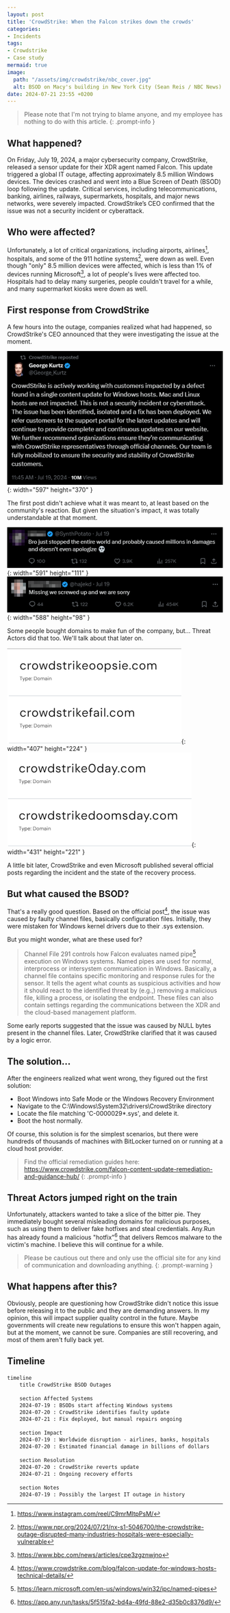 ```yaml
---
layout: post
title: 'CrowdStrike: When the Falcon strikes down the crowds'
categories:
- Incidents
tags:
- Crowdstrike
- Case study
mermaid: true
image:
  path: "/assets/img/crowdstrike/nbc_cover.jpg"
  alt: BSOD on Macy's building in New York City (Sean Reis / NBC News)
date: 2024-07-21 23:55 +0200
---
```

> Please note that I'm not trying to blame anyone, and my employee has nothing to do with this article. 
{: .prompt-info }

## What happened?

On Friday, July 19, 2024, a major cybersecurity company, CrowdStrike, released a sensor update for their XDR agent named Falcon. This update triggered a global IT outage, affecting approximately 8.5 million Windows devices. The devices crashed and went into a Blue Screen of Death (BSOD) loop following the update. Critical services, including telecommunications, banking, airlines, railways, supermarkets, hospitals, and major news networks, were severely impacted. CrowdStrike’s CEO confirmed that the issue was not a security incident or cyberattack.

## Who were affected?

Unfortunately, a lot of critical organizations, including airports, airlines[^timelapse], hospitals, and some of the 911 hotline systems[^hotlines], were down as well.
Even though "only" 8.5 million devices were affected, which is less than 1% of devices running Microsoft[^microsoft], a lot of people's lives were affected too. Hospitals had to delay many surgeries, people couldn't travel for a while, and many supermarket kiosks were down as well.

## First response from CrowdStrike

A few hours into the outage, companies realized what had happened, so CrowdStrike's CEO announced that they were investigating the issue at the moment.

![Desktop View](/assets/img/crowdstrike/george_kurtz_post.png){: width="597" height="370" }

The first post didn't achieve what it was meant to, at least based on the community's reaction. But given the situation's impact, it was totally understandable at that moment.

![Desktop View](/assets/img/crowdstrike/random_comment_1.png){: width="591" height="111" }
![Desktop View](/assets/img/crowdstrike/random_comment_2.png){: width="588" height="98" }

Some people bought domains to make fun of the company, but... Threat Actors did that too. We'll talk about that later on.

![Desktop View](/assets/img/crowdstrike/domains_1.png){: width="407" height="224" }
![Desktop View](/assets/img/crowdstrike/domains_2.png){: width="431" height="221" }

A little bit later, CrowdStrike and even Microsoft published several official posts regarding the incident and the state of the recovery process.

## But what caused the BSOD?

That's a really good question. Based on the official post[^post1], the issue was caused by faulty channel files, basically configuration files. Initially, they were mistaken for Windows kernel drivers due to their .sys extension.

But you might wonder, what are these used for?
> Channel File 291 controls how Falcon evaluates named pipe[^pipes] execution on Windows systems. Named pipes are used for normal, interprocess or intersystem communication in Windows.
Basically, a channel file contains specific monitoring and response rules for the sensor. It tells the agent what counts as suspicious activities and how it should react to the identified threat by (e.g.,) removing a malicious file, killing a process, or isolating the endpoint. These files can also contain settings regarding the communications between the XDR and the cloud-based management platform.

Some early reports suggested that the issue was caused by NULL bytes present in the channel files. Later, CrowdStrike clarified that it was caused by a logic error. 

## The solution...

After the engineers realized what went wrong, they figured out the first solution:

- Boot Windows into Safe Mode or the Windows Recovery Environment
- Navigate to the C:\Windows\System32\drivers\CrowdStrike directory
- Locate the file matching 'C-0000029*.sys', and delete it.
- Boot the host normally.

Of course, this solution is for the simplest scenarios, but there were hundreds of thousands of machines with BitLocker turned on or running at a cloud host provider.

> Find the official remediation guides here: https://www.crowdstrike.com/falcon-content-update-remediation-and-guidance-hub/
{: .prompt-info }

## Threat Actors jumped right on the train

Unfortunately, attackers wanted to take a slice of the bitter pie. They immediately bought several misleading domains for malicious purposes, such as using them to deliver fake hotfixes and steal credentials. Any.Run has already found a malicious "hotfix"[^anyrun1] that delivers Remcos malware to the victim's machine. I believe this will continue for a while.

> Please be cautious out there and only use the official site for any kind of communication and downloading anything.
{: .prompt-warning }

## What happens after this?

Obviously, people are questioning how CrowdStrike didn't notice this issue before releasing it to the public and they are demanding answers. In my opinion, this will impact supplier quality control in the future. Maybe governments will create new regulations to ensure this won't happen again, but at the moment, we cannot be sure. Companies are still recovering, and most of them aren't fully back yet.

## Timeline

```mermaid
timeline
    title CrowdStrike BSOD Outages

    section Affected Systems
    2024-07-19 : BSODs start affecting Windows systems
    2024-07-20 : CrowdStrike identifies faulty update
    2024-07-21 : Fix deployed, but manual repairs ongoing

    section Impact
    2024-07-19 : Worldwide disruption - airlines, banks, hospitals
    2024-07-20 : Estimated financial damage in billions of dollars

    section Resolution
    2024-07-20 : CrowdStrike reverts update
    2024-07-21 : Ongoing recovery efforts

    section Notes
    2024-07-19 : Possibly the largest IT outage in history
```


[^post1]: <https://www.crowdstrike.com/blog/falcon-update-for-windows-hosts-technical-details/>
[^pipes]: <https://learn.microsoft.com/en-us/windows/win32/ipc/named-pipes>
[^timelapse]: <https://www.instagram.com/reel/C9mrMltpPsM/>
[^hotlines]: <https://www.npr.org/2024/07/21/nx-s1-5046700/the-crowdstrike-outage-disrupted-many-industries-hospitals-were-especially-vulnerable>
[^microsoft]: <https://www.bbc.com/news/articles/cpe3zgznwjno>
[^anyrun1]: <https://app.any.run/tasks/5f515fa2-bd4a-49fd-88e2-d35b0c8376d9/>

